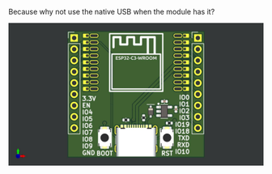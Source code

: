 Because why not use the native USB when the module has it?

![pic](extra/ESP32-C3-WROOM_flexypin.jpg)
